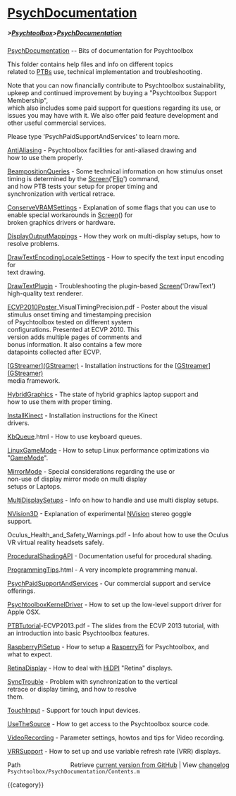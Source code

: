 # [PsychDocumentation](PsychDocumentation)
##### >[Psychtoolbox](Psychtoolbox)>[PsychDocumentation](PsychDocumentation)

[PsychDocumentation](PsychDocumentation) -- Bits of documentation for Psychtoolbox  
  
This folder contains help files and info on different topics  
related to [PTBs](PTBs) use, technical implementation and troubleshooting.  
  
Note that you can now financially contribute to Psychtoolbox sustainability,  
upkeep and continued improvement by buying a "Psychtoolbox Support Membership",  
which also includes some paid support for questions regarding its use, or  
issues you may have with it. We also offer paid feature development and  
other useful commercial services.  
  
Please type 'PsychPaidSupportAndServices' to learn more.  
  
  
[AntiAliasing](AntiAliasing)           - Psychtoolbox facilities for anti-aliased drawing and  
                         how to use them properly.  
  
[BeampositionQueries](BeampositionQueries)    - Some technical information on how stimulus onset  
                         timing is determined by the [Screen](Screen)('[Flip](Flip)') command,  
                         and how PTB tests your setup for proper timing and  
                         synchronization with vertical retrace.  
  
[ConserveVRAMSettings](ConserveVRAMSettings)   - Explanation of some flags that you can use to  
                         enable special workarounds in [Screen](Screen)() for  
                         broken graphics drivers or hardware.  
  
[DisplayOutputMappings](DisplayOutputMappings)  - How they work on multi-display setups, how to  
                         resolve problems.  
  
[DrawTextEncodingLocaleSettings](DrawTextEncodingLocaleSettings) - How to specify the text input encoding for  
                                 text drawing.  
  
[DrawTextPlugin](DrawTextPlugin)         - Troubleshooting the plugin-based [Screen](Screen)('DrawText')  
                         high-quality text renderer.  
  
[ECVP2010Poster](ECVP2010Poster)\_VisualTimingPrecision.pdf - Poster about the visual  
                         stimulus onset timing and timestamping precision  
                         of Psychtoolbox tested on different system  
                         configurations. Presented at ECVP 2010. This  
                         version adds multiple pages of comments and  
                         bonus information. It also contains a few more  
                         datapoints collected after ECVP.  
  
[[GStreamer](GStreamer)][(GStreamer)]((GStreamer))              - Installation instructions for the [[GStreamer](GStreamer)][(GStreamer)]((GStreamer))  
                         media framework.  
  
[HybridGraphics](HybridGraphics)         - The state of hybrid graphics laptop support and  
                         how to use them with proper timing.  
  
[InstallKinect](InstallKinect)          - Installation instructions for the Kinect  
                         drivers.  
  
[KbQueue](KbQueue).html           - How to use keyboard queues.  
  
[LinuxGameMode](LinuxGameMode)          - How to setup Linux performance optimizations via  
                         "[GameMode](GameMode)".  
  
[MirrorMode](MirrorMode)             - Special considerations regarding the use or  
                         non-use of display mirror mode on multi display  
                         setups or Laptops.  
  
[MultiDisplaySetups](MultiDisplaySetups)     - Info on how to handle and use multi display setups.  
  
[NVision3D](NVision3D)              - Explanation of experimental [NVision](NVision) stereo goggle  
                         support.  
  
Oculus\_Health\_and\_Safety\_Warnings.pdf - Info about how to use the Oculus  
                         VR virtual reality headsets safely.  
  
[ProceduralShadingAPI](ProceduralShadingAPI)   - Documentation useful for procedural shading.  
  
[ProgrammingTips](ProgrammingTips).html   - A very incomplete programming manual.  
  
[PsychPaidSupportAndServices](PsychPaidSupportAndServices) - Our commercial support and service offerings.  
  
[PsychtoolboxKernelDriver](PsychtoolboxKernelDriver) - How to set up the low-level support driver for  
                           Apple OSX.  
  
[PTBTutorial](PTBTutorial)-ECVP2013.pdf - The slides from the ECVP 2013 tutorial, with  
                           an introduction into basic Psychtoolbox features.  
  
[RaspberryPiSetup](RaspberryPiSetup)       - How to setup a [RasperryPi](RasperryPi) for Psychtoolbox, and  
                         what to expect.  
  
[RetinaDisplay](RetinaDisplay)          - How to deal with [HiDPI](HiDPI) "Retina" displays.  
  
[SyncTrouble](SyncTrouble)            - Problem with synchronization to the vertical  
                         retrace or display timing, and how to resolve  
                         them.  
  
[TouchInput](TouchInput)             - Support for touch input devices.  
  
[UseTheSource](UseTheSource)           - How to get access to the Psychtoolbox source code.  
  
[VideoRecording](VideoRecording)         - Parameter settings, howtos and tips for Video recording.  
  
[VRRSupport](VRRSupport)             - How to set up and use variable refresh rate (VRR) displays.  
  




<div class="code_header" style="text-align:right;">
  <span style="float:left;">Path&nbsp;&nbsp;</span> <span class="counter">Retrieve <a href=
  "https://raw.github.com/Psychtoolbox-3/Psychtoolbox-3/beta/Psychtoolbox/PsychDocumentation/Contents.m">current version from GitHub</a> | View <a href=
  "https://github.com/Psychtoolbox-3/Psychtoolbox-3/commits/beta/Psychtoolbox/PsychDocumentation/Contents.m">changelog</a></span>
</div>
<div class="code">
  <code>Psychtoolbox/PsychDocumentation/Contents.m</code>
</div>

{{category}}